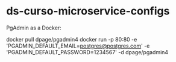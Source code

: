 # ds-curso-microservice-configs

PgAdmin as a Docker:

docker pull dpage/pgadmin4
docker run -p 80:80 -e 'PGADMIN_DEFAULT_EMAIL=postgres@postgres.com' -e 'PGADMIN_DEFAULT_PASSWORD=1234567'  -d dpage/pgadmin4
